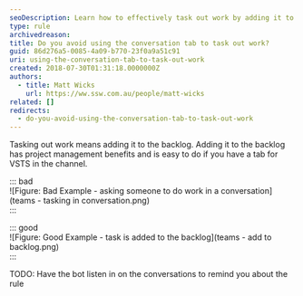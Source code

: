 ```yaml
---
seoDescription: Learn how to effectively task out work by adding it to the backlog using the conversation tab for better project management.
type: rule
archivedreason:
title: Do you avoid using the conversation tab to task out work?
guid: 86d276a5-0085-4a09-b770-23f0a9a51c91
uri: using-the-conversation-tab-to-task-out-work
created: 2018-07-30T01:31:18.0000000Z
authors:
  - title: Matt Wicks
    url: https://ww.ssw.com.au/people/matt-wicks
related: []
redirects:
  - do-you-avoid-using-the-conversation-tab-to-task-out-work
---
```


Tasking out work means adding it to the backlog. Adding it to the backlog has project management benefits and is easy to do if you have a tab for VSTS in the channel.

<!--endintro-->

::: bad  
![Figure: Bad Example - asking someone to do work in a conversation](teams - tasking in conversation.png)  
:::

::: good  
![Figure: Good Example - task is added to the backlog](teams - add to backlog.png)  
:::

TODO: Have the bot listen in on the conversations to remind you about the rule
